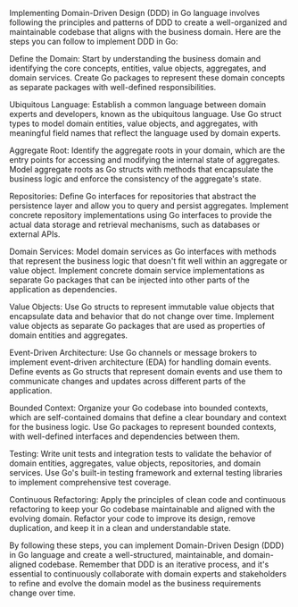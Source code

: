 Implementing Domain-Driven Design (DDD) in Go language involves following the principles and patterns of DDD to create a well-organized and maintainable codebase that aligns with the business domain. Here are the steps you can follow to implement DDD in Go:

Define the Domain: Start by understanding the business domain and identifying the core concepts, entities, value objects, aggregates, and domain services. Create Go packages to represent these domain concepts as separate packages with well-defined responsibilities.

Ubiquitous Language: Establish a common language between domain experts and developers, known as the ubiquitous language. Use Go struct types to model domain entities, value objects, and aggregates, with meaningful field names that reflect the language used by domain experts.

Aggregate Root: Identify the aggregate roots in your domain, which are the entry points for accessing and modifying the internal state of aggregates. Model aggregate roots as Go structs with methods that encapsulate the business logic and enforce the consistency of the aggregate's state.

Repositories: Define Go interfaces for repositories that abstract the persistence layer and allow you to query and persist aggregates. Implement concrete repository implementations using Go interfaces to provide the actual data storage and retrieval mechanisms, such as databases or external APIs.

Domain Services: Model domain services as Go interfaces with methods that represent the business logic that doesn't fit well within an aggregate or value object. Implement concrete domain service implementations as separate Go packages that can be injected into other parts of the application as dependencies.

Value Objects: Use Go structs to represent immutable value objects that encapsulate data and behavior that do not change over time. Implement value objects as separate Go packages that are used as properties of domain entities and aggregates.

Event-Driven Architecture: Use Go channels or message brokers to implement event-driven architecture (EDA) for handling domain events. Define events as Go structs that represent domain events and use them to communicate changes and updates across different parts of the application.

Bounded Context: Organize your Go codebase into bounded contexts, which are self-contained domains that define a clear boundary and context for the business logic. Use Go packages to represent bounded contexts, with well-defined interfaces and dependencies between them.

Testing: Write unit tests and integration tests to validate the behavior of domain entities, aggregates, value objects, repositories, and domain services. Use Go's built-in testing framework and external testing libraries to implement comprehensive test coverage.

Continuous Refactoring: Apply the principles of clean code and continuous refactoring to keep your Go codebase maintainable and aligned with the evolving domain. Refactor your code to improve its design, remove duplication, and keep it in a clean and understandable state.

By following these steps, you can implement Domain-Driven Design (DDD) in Go language and create a well-structured, maintainable, and domain-aligned codebase. Remember that DDD is an iterative process, and it's essential to continuously collaborate with domain experts and stakeholders to refine and evolve the domain model as the business requirements change over time.




